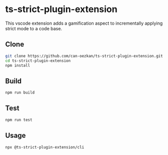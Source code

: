# ts-strict-plugin-extension

This vscode extension adds a gamification aspect to incrementally applying strict mode to a code base.

## Clone

```bash
git clone https://github.com/can-oezkan/ts-strict-plugin-extension.git
cd ts-strict-plugin-extension
npm install
```

## Build

```bash
npm run build
```

## Test

```bash
npm run test
```

## Usage

```
npx @ts-strict-plugin-extension/cli
```
